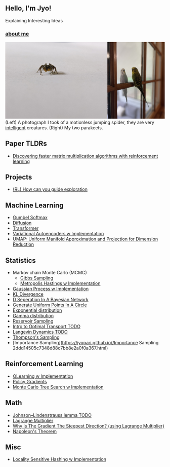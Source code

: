 ## Hello, I'm Jyo! 
Explaining Interesting Ideas
### [about me](https://jyopari.github.io/aboutMe)
<img src="imgonline-com-ua-twotoone-McqeirtoVx.jpg" alt="drawing" width="850"/> \
(Left) A photograph I took of a motionless jumping spider, they are very [intelligent](https://www.nationalgeographic.com/news/2016/01/160121-jumping-spiders-animals-science/) creatures. (Right) My two parakeets. 
## Paper TLDRs
+ [Discovering faster matrix multiplication
algorithms with reinforcement learning](https://jyopari.github.io/paper_tldf/Matmul%20algo.pdf)

## Projects 
+ [(RL) How can you guide exploration](https://jyopari.github.io/guided_exploration)

## Machine Learning
+ [Gumbel Softmax](https://jyopari.github.io/gumbel.html)
+ [Diffusion](https://jyopari.github.io/Diffusion)
+ [Transformer](https://jyopari.github.io/Transformer)
+ [Variational Autoencoders w Implementation](https://jyopari.github.io/VAE)
+ [UMAP: Uniform Manifold Approximation and Projection for Dimension Reduction](https://jyopari.github.io/umap)

## Statistics
+ Markov chain Monte Carlo (MCMC)
  - [Gibbs Sampling](https://jyopari.github.io/Gibbs)
  - [Metropolis Hastings  w Implementation](https://jyopari.github.io/MetropolisHastings)
+ [Gaussian Process w Implementation](https://jyopari.github.io/GaussianProcess)
+ [KL Divergence](https://jyopari.github.io/KL)
+ [D Seperation In A Bayesian Network](https://jyopari.github.io/DSeperation)
+ [Generate Uniform Points In A Circle](https://jyopari.github.io/randomCirc)
+ [Exponential distribution](https://jyopari.github.io/exponentialDist)
+ [Gamma distribution](https://jyopari.github.io/Gamma)
+ [Reservoir Sampling](https://jyopari.github.io/reservoir)
+ [Intro to Optimal Transport TODO ]()
+ [Langevin Dynamics TODO]()
+ [Thompson's Sampling](https://jyopari.github.io/thompson.html)
+ [Importance Sampling](https://jyopari.github.io//Importance Sampling 2ddd14505c7348d88c7bb8e2a0f0a367.html)

## Reinforcement Learning
+ [QLearning w Implementation](https://jyopari.github.io/QLearning) 
+ [Policy Gradients](https://jyopari.github.io/Policy)
+ [Monte Carlo Tree Search w Implementation](https://jyopari.github.io/MCTS)

## Math
+ [Johnson–Lindenstrauss lemma TODO]()
+ [Lagrange Multiplier](https://jyopari.github.io/Lagrange)
+ [Why Is The Gradient The Steepest Direction? (using Lagrange Multiplier)](https://jyopari.github.io/Gradient)
+ [Napoleon's Theorem](https://jyopari.github.io/NapoleonTriangle)

## Misc
+ [Locality Sensitive Hashing w Implementation](https://jyopari.github.io/LSH)
